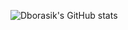 ![Dborasik's GitHub stats](https://github-readme-stats.vercel.app/api?username=Dborasik&show_icons=true&theme=radical)
